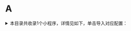 # A
<details>
<summary>
本目录共收录1个小程序，详情见如下，单击导入对应配置：
</summary>

- [ALDI奥乐齐商城](surge:///install-module?url=https%3A%2F%2Fraw.githubusercontent.com%2FzirawellRule%2FSurge%2FAdblock%2FApplet%2FWechat%2FA%2FALDI%E5%A5%A5%E4%B9%90%E9%BD%90%E5%95%86%E5%9F%8E%2Faldi.sgmodule)

</details>